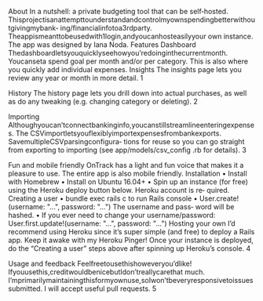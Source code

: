 About
In a nutshell: a private budgeting tool that can be self‑hosted.
Thisprojectisanattempttounderstandandcontrolmyownspendingbetterwithoutgivingmybank‑
ing/financialinfotoa3rdparty. Theappismeanttobeusedwith1login,andyoucanhosteasilyyour
own instance.
The app was designed by Iana Noda.
Features
Dashboard Thedashboardletsyouquicklyseehowyou’redoinginthecurrentmonth. Youcanseta
spend goal per month and/or per category. This is also where you quickly add individual expenses.
Insights The insights page lets you review any year or month in more detail.
1

History The history page lets you drill down into actual purchases, as well as do any tweaking
(e.g. changing category or deleting).
2

Importing Althoughyoucan’tconnectbankinginfo,youcanstillstreamlineenteringexpenses. The
CSVimportletsyouflexiblyimportexpensesfrombankexports. SavemultipleCSVparsingconfigura‑
tions for reuse so you can go straight from exporting to importing (see app/models/csv_config
.rb for details).
3

Fun and mobile friendly OnTrack has a light and fun voice that makes it a pleasure to use. The
entire app is also mobile friendly.
Installation
• Install with Homebrew
• Install on Ubuntu 16.04+
• Spin up an instance (for free) using the Heroku deploy button below. Heroku account is re‑
quired.
Creating a user
• bundle exec rails c to run Rails console
• User.create!(username: "...", password: "...") The username and pass‑
word will be hashed.
• If you ever need to change your username/password: User.first.update!(username:
"...", password: "...")
Hosting your own
I’d recommend using Heroku since it’s super simple (and free) to deploy a Rails app. Keep it awake
with my Heroku Pinger! Once your instance is deployed, do the “Creating a user” steps above after
spinning up Heroku’s console.
4

Usage and feedback
Feelfreetousethishoweveryou’dlike! Ifyouusethis,creditwouldbenicebutIdon’treallycarethat
much. I’mprimarilymaintainingthisformyownuse,soIwon’tbeveryresponsivetoissuessubmitted.
I will accept useful pull requests.
5
